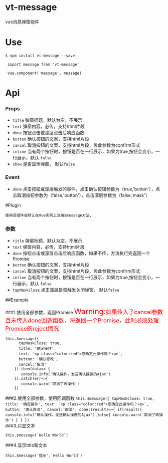 # vt-message
vue消息弹窗组件  
 
# Use 
```shell
$ npm install vt-message --save
```

```shell
 import message from 'vt-message'
 
 Vue.component('message', message)
```
 

# Api 
 
### Props 
*   `title` 弹窗标题，默认为空，不展示
*   `text` 弹窗内容，必传，支持html片段
*   `done` 按钮点击或濛层点击后响应函数
*   `button` 确认按钮的文案，支持html片段
*   `cancel` 取消按钮的文案，支持html片段，传此参数为confirm形式
*   `inline` 当有两个按钮时，按钮是否在一行展示，如果为true,按钮会变小，一行展示，默认 `false` 
*   `show`  是否显示弹窗， 默认`false` 


### Event 
*   `done` 点击按钮或濛层触发的事件，点击确认按钮参数为（true,'button'），点击取消按钮参数为（false,'button'），点击濛层参数为（false,'mask'）

 
#Plugin
```
使用该组件会默认在Vue实例上注册$message方法，
 ```
### 参数
  *   `title` 弹窗标题，默认为空，不展示
  *   `text` 弹窗内容，必传，支持html片段
  *   `done` 按钮点击或濛层点击后响应函数，如果不传，方法执行完返回一个Promise
  *   `button` 确认按钮的文案，支持html片段
  *   `cancel` 取消按钮的文案，支持html片段，传此参数为confirm形式
  *   `inline` 当有两个按钮时，按钮是否在一行展示，如果为true,按钮会变小，一行展示，默认 `false` 
  *   `tapMaskClose`  点击濛层是否触发关闭弹窗， 默认`false` 
 
##Example

###1.使用全部参数，返回Promise
<font color=#ff0000 size=4><font size=5>Warning:</font>如果传入了cancel参数且未传入done回调函数，将返回一个Promise，此时必须处理Promise的reject情况</font>

```
this.$message({
      tapMaskClose: true,
      title: '确定操作',
      text: `<p class="color:red">您确定此操作吗？<p>`,
      button: '确认修改',
      cancel:'取消'
    }).then(data=> {
       console.info('确认操作，发送确认操做的Ajax')
    }).catch(err=>{
       console.warn('取消了改操作')
    })
 ```    
###2.使用全部参数，使用回调函数
    ```
    this.$message({
          tapMaskClose: true,
          title: '确定操作',
          text: `<p class="color:red">您确定此操作吗？<p>`,
          button: '确认修改',
          cancel:'取消',
          done:(result)=>{
            if(result){
                 console.info('确认操作，发送确认操做的Ajax')
            }else{
                 console.warn('取消了改操作')
            }
          }
        })
     ```   
###3.只显文本
```
this.$message(`Hello World`)
 ```
 
###4.显示title和文本
 ```
 this.$message('提示',`Hello World`)
  ```
